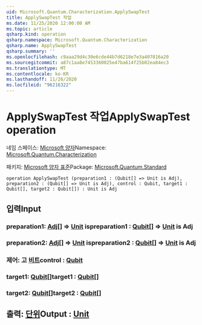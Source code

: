 ```yaml
---
uid: Microsoft.Quantum.Characterization.ApplySwapTest
title: ApplySwapTest 작업
ms.date: 11/25/2020 12:00:00 AM
ms.topic: article
qsharp.kind: operation
qsharp.namespace: Microsoft.Quantum.Characterization
qsharp.name: ApplySwapTest
qsharp.summary: ''
ms.openlocfilehash: c9aaa29d4c30e6cde44b7d6218e7e3a407816a20
ms.sourcegitcommit: a87c1aa8e7453360025e47ba614f25b02ea84ec3
ms.translationtype: MT
ms.contentlocale: ko-KR
ms.lasthandoff: 11/26/2020
ms.locfileid: "96216322"
---
```

# <a name="applyswaptest-operation"></a><span data-ttu-id="70874-102">ApplySwapTest 작업</span><span class="sxs-lookup"><span data-stu-id="70874-102">ApplySwapTest operation</span></span>

<span data-ttu-id="70874-103">네임 스페이스: [Microsoft 양자](xref:Microsoft.Quantum.Characterization)</span><span class="sxs-lookup"><span data-stu-id="70874-103">Namespace: [Microsoft.Quantum.Characterization](xref:Microsoft.Quantum.Characterization)</span></span>

<span data-ttu-id="70874-104">패키지: [Microsoft 양자 표준](https://nuget.org/packages/Microsoft.Quantum.Standard)</span><span class="sxs-lookup"><span data-stu-id="70874-104">Package: [Microsoft.Quantum.Standard](https://nuget.org/packages/Microsoft.Quantum.Standard)</span></span>




```qsharp
operation ApplySwapTest (preparation1 : (Qubit[] => Unit is Adj), preparation2 : (Qubit[] => Unit is Adj), control : Qubit, target1 : Qubit[], target2 : Qubit[]) : Unit is Adj
```


## <a name="input"></a><span data-ttu-id="70874-105">입력</span><span class="sxs-lookup"><span data-stu-id="70874-105">Input</span></span>

### <a name="preparation1--qubit--unit--is-adj"></a><span data-ttu-id="70874-106">preparation1: [Adj](xref:microsoft.quantum.lang-ref.qubit)[] => [Unit](xref:microsoft.quantum.lang-ref.unit)  is</span><span class="sxs-lookup"><span data-stu-id="70874-106">preparation1 : [Qubit](xref:microsoft.quantum.lang-ref.qubit)[] => [Unit](xref:microsoft.quantum.lang-ref.unit)  is Adj</span></span>




### <a name="preparation2--qubit--unit--is-adj"></a><span data-ttu-id="70874-107">preparation2: [Adj](xref:microsoft.quantum.lang-ref.qubit)[] => [Unit](xref:microsoft.quantum.lang-ref.unit)  is</span><span class="sxs-lookup"><span data-stu-id="70874-107">preparation2 : [Qubit](xref:microsoft.quantum.lang-ref.qubit)[] => [Unit](xref:microsoft.quantum.lang-ref.unit)  is Adj</span></span>




### <a name="control--qubit"></a><span data-ttu-id="70874-108">제어: 고 [비트](xref:microsoft.quantum.lang-ref.qubit)</span><span class="sxs-lookup"><span data-stu-id="70874-108">control : [Qubit](xref:microsoft.quantum.lang-ref.qubit)</span></span>




### <a name="target1--qubit"></a><span data-ttu-id="70874-109">target1: [Qubit](xref:microsoft.quantum.lang-ref.qubit)[]</span><span class="sxs-lookup"><span data-stu-id="70874-109">target1 : [Qubit](xref:microsoft.quantum.lang-ref.qubit)[]</span></span>




### <a name="target2--qubit"></a><span data-ttu-id="70874-110">target2: [Qubit](xref:microsoft.quantum.lang-ref.qubit)[]</span><span class="sxs-lookup"><span data-stu-id="70874-110">target2 : [Qubit](xref:microsoft.quantum.lang-ref.qubit)[]</span></span>





## <a name="output--unit"></a><span data-ttu-id="70874-111">출력: [단위](xref:microsoft.quantum.lang-ref.unit)</span><span class="sxs-lookup"><span data-stu-id="70874-111">Output : [Unit](xref:microsoft.quantum.lang-ref.unit)</span></span>

